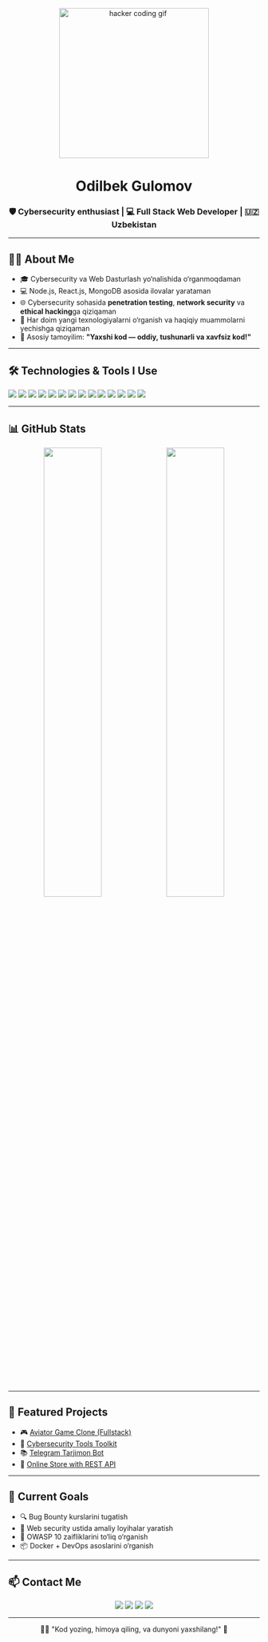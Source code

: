 <p align="center">
  <img src="https://media.giphy.com/media/eNAsjO55tPbgaor7ma/giphy.gif" width="300" alt="hacker coding gif">
</p>


<h1 align="center">Odilbek Gulomov</h1>
<h3 align="center">🛡 Cybersecurity enthusiast | 💻 Full Stack Web Developer | 🇺🇿 Uzbekistan</h3>

---

## 👨‍💻 About Me

- 🎓 Cybersecurity va Web Dasturlash yo‘nalishida o‘rganmoqdaman  
- 💻 Node.js, React.js, MongoDB asosida ilovalar yarataman  
- 🌐 Cybersecurity sohasida **penetration testing**, **network security** va **ethical hacking**ga qiziqaman  
- 🚀 Har doim yangi texnologiyalarni o‘rganish va haqiqiy muammolarni yechishga qiziqaman  
- 🧠 Asosiy tamoyilim: **"Yaxshi kod — oddiy, tushunarli va xavfsiz kod!"**

---

## 🛠 Technologies & Tools I Use

<p>
  <img src="https://img.shields.io/badge/HTML5-E34F26?style=for-the-badge&logo=html5&logoColor=white">
  <img src="https://img.shields.io/badge/CSS3-1572B6?style=for-the-badge&logo=css3&logoColor=white">
  <img src="https://img.shields.io/badge/JavaScript-F7DF1E?style=for-the-badge&logo=javascript&logoColor=black">
  <img src="https://img.shields.io/badge/Node.js-339933?style=for-the-badge&logo=node.js&logoColor=white">
  <img src="https://img.shields.io/badge/Express.js-black?style=for-the-badge&logo=express&logoColor=white">
  <img src="https://img.shields.io/badge/React-20232A?style=for-the-badge&logo=react&logoColor=61DAFB">
  <img src="https://img.shields.io/badge/MongoDB-47A248?style=for-the-badge&logo=mongodb&logoColor=white">
  <img src="https://img.shields.io/badge/MySQL-00758F?style=for-the-badge&logo=mysql&logoColor=white">
  <img src="https://img.shields.io/badge/Firebase-FFCA28?style=for-the-badge&logo=firebase&logoColor=black">
  <img src="https://img.shields.io/badge/Linux-FCC624?style=for-the-badge&logo=linux&logoColor=black">
  <img src="https://img.shields.io/badge/Kali_Linux-0078D6?style=for-the-badge&logo=linux&logoColor=white">
  <img src="https://img.shields.io/badge/Git-F05032?style=for-the-badge&logo=git&logoColor=white">
  <img src="https://img.shields.io/badge/GitHub-181717?style=for-the-badge&logo=github&logoColor=white">
  <img src="https://img.shields.io/badge/Postman-FF6C37?style=for-the-badge&logo=postman&logoColor=white">
</p>


---

## 📊 GitHub Stats

<p align="center">
  <img src="https://github-readme-stats.vercel.app/api?username=odilbek17&show_icons=true&theme=radical" width="48%" />
  <img src="https://streak-stats.demolab.com/?user=odilbek17&theme=radical" width="48%" />
</p>

---

## 💼 Featured Projects

- 🎮 [Aviator Game Clone (Fullstack)](https://github.com/odilbek17/aviator-clone)  
- 🔐 [Cybersecurity Tools Toolkit](https://github.com/odilbek17/cyber-tools)  
- 📚 [Telegram Tarjimon Bot](https://t.me/AddMoreOfficialBot)  
- 📱 [Online Store with REST API](https://github.com/odilbek17/nodejs-rest-store)  

---

## 🚀 Current Goals

- 🔍 Bug Bounty kurslarini tugatish
- 🔧 Web security ustida amaliy loyihalar yaratish
- 🧠 OWASP 10 zaifliklarini to‘liq o‘rganish
- 📦 Docker + DevOps asoslarini o‘rganish

---

## 📫 Contact Me

<p align="center">
  <a href="https://www.linkedin.com/in/odilbek-gulomov-b62053338"><img src="https://img.shields.io/badge/LinkedIn-blue?logo=linkedin&style=for-the-badge"></a>
  <a href="https://t.me/FullIhsan"><img src="https://img.shields.io/badge/Telegram-2CA5E0?logo=telegram&style=for-the-badge"></a>
  <a href="mailto:gulomovodilbek430@gmail.com"><img src="https://img.shields.io/badge/Gmail-D14836?logo=gmail&style=for-the-badge&logoColor=white"></a>
  <a href="https://www.instagram.com/gu1omov.17"><img src="https://img.shields.io/badge/Instagram-E4405F?logo=instagram&style=for-the-badge&logoColor=white"></a>
</p>

---

<p align="center">
  🧑‍💻 "Kod yozing, himoya qiling, va dunyoni yaxshilang!" 🚀
</p>
